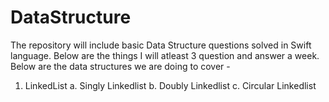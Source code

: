 # DataStructure

The repository will include basic Data Structure questions solved in Swift language. Below are the things I will atleast 3 question and answer a week. 
Below are the data structures we are doing to cover - 
1. LinkedList
   a. Singly Linkedlist 
   b. Doubly Linkedlist
   c. Circular Linkedlist
   

